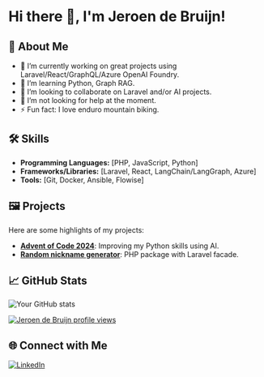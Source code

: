 # Hi there 👋, I'm Jeroen de Bruijn!

## 🚀 About Me
- 🔭 I’m currently working on great projects using Laravel/React/GraphQL/Azure OpenAI Foundry.
- 🌱 I’m learning Python, Graph RAG.
- 👯 I’m looking to collaborate on Laravel and/or AI projects.
- 🤔 I’m not looking for help at the moment.
- ⚡ Fun fact: I love enduro mountain biking.

## 🛠️ Skills
- **Programming Languages:** [PHP, JavaScript, Python]
- **Frameworks/Libraries:** [Laravel, React, LangChain/LangGraph, Azure]
- **Tools:** [Git, Docker, Ansible, Flowise]

## 🖼️ Projects
Here are some highlights of my projects:
- [**Advent of Code 2024**](https://github.com/MrBrownNL/Advent-of-Code-2024): Improving my Python skills using AI. 
- [**Random nickname generator**](https://github.com/MrBrownNL/random-nickname-generator): PHP package with Laravel facade.

## 📈 GitHub Stats
![Your GitHub stats](https://github-readme-stats.vercel.app/api?username=MrBrownNL&show_icons=true&theme=radical)

[![Jeroen de Bruijn profile views](https://u8views.com/api/v1/github/profiles/58940742/views/day-week-month-total-count.svg)](https://u8views.com/github/MrBrownNL)

## 🌐 Connect with Me
[![LinkedIn](https://img.shields.io/badge/-LinkedIn-blue?style=flat&logo=Linkedin&logoColor=white)](https://www.linkedin.com/in/jeroendebruijnnl/)


